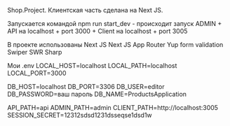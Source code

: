 Shop.Project.
Клиентская часть сделана на Next JS.

Запускается командой
npm run start_dev - происходит запуск ADMIN + API на localhost + port 3000 + Client на localhost + port 3005

В проекте использованы
Next JS
Next JS App Router
Yup form validation
Swiper
SWR
Sharp

Мои .env
LOCAL_HOST=localhost
LOCAL_PATH=localhost
LOCAL_PORT=3000

DB_HOST=localhost
DB_PORT=3306
DB_USER=editor
DB_PASSWORD=ваш пароль
DB_NAME=ProductsApplication

API_PATH=api
ADMIN_PATH=admin
CLIENT_PATH=http://localhost:3005
SESSION_SECRET=12312sdsd1231dsseqse1dsd1w
